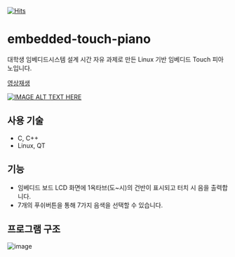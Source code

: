 [![Hits](https://hits.seeyoufarm.com/api/count/incr/badge.svg?url=https%3A%2F%2Fgithub.com%2FJsing%2Fembedded-touch-piano&count_bg=%2379C83D&title_bg=%23555555&icon=&icon_color=%23E7E7E7&title=hits&edge_flat=false)](https://hits.seeyoufarm.com)

# embedded-touch-piano
대학생 임베디드시스템 설계 시간 자유 과제로 만든 Linux 기반 임베디드 Touch 피아노입니다.

[영상재생](https://youtu.be/PotpqrG9a0E)

[![IMAGE ALT TEXT HERE](https://user-images.githubusercontent.com/34666301/132125711-d627e71c-4228-4794-bc03-2ed315ff9f58.png)](https://youtu.be/PotpqrG9a0E)
<br/>

## 사용 기술
- C, C++
- Linux, QT

## 기능
- 임베디드 보드 LCD 화면에 1옥타브(도~시)의 건반이 표시되고 터치 시 음을 출력합니다.
- 7개의 푸쉬버튼을 통해 7가지 음색을 선택할 수 있습니다.

## 프로그램 구조
![image](https://user-images.githubusercontent.com/34666301/132125556-8a8b546f-de5d-4f58-b77f-bfcb2af6037c.png)
